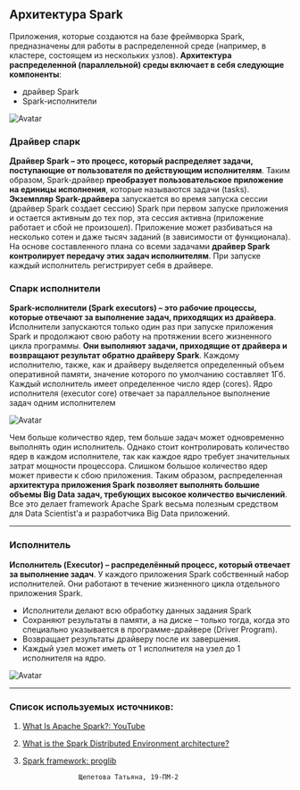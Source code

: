 ## Архитектура Spark

Приложения, которые создаются на базе фреймворка Spark, предназначены для работы в распределенной среде (например, в кластере, состоящем из нескольких узлов). **Архитектура распределенной (параллельной) среды включает в себя следующие компоненты**:

* драйвер Spark
* Spark-исполнители

![Avatar](https://sun9-west.userapi.com/sun9-63/s/v1/ig2/JWj3Z4hMohxWsB5m1qbcPvSID2j2CltG3mxapK_frMOlErRtoQtZLuI4kSSEXWAqNCwra13Mhvuq_vD6tNk6YfRL.jpg?size=625x704&quality=96&type=album)

### Драйвер  спарк
**Драйвер Spark – это процесс, который распределяет задачи, поступающие от пользователя по действующим исполнителям**. Таким образом, Spark-драйвер **преобразует пользовательское приложение на единицы исполнения**, которые называются задачи (tasks). **Экземпляр Spark-драйвера** запускается во время запуска сессии (драйвер Spark создает сессию) Spark при первом запуске приложения и остается активным до тех пор, эта сессия активна (приложение работает и сбой не произошел).
Приложение может разбиваться на несколько сотен и даже тысяч заданий (в зависимости от функционала). На основе составленного плана со всеми задачами **драйвер Spark контролирует передачу этих задач исполнителям**. При запуске каждый исполнитель регистрирует себя в драйвере.

### Спарк исполнители
**Spark-исполнители (Spark executors) – это рабочие процессы, которые отвечают за выполнение задач, приходящих из драйвера**. Исполнители запускаются только один раз при запуске приложения Spark и продолжают свою работу на протяжении всего жизненного цикла программы. **Они выполняют задачи, приходящие от драйвера и возвращают результат обратно драйверу Spark**. Каждому исполнителю, также, как и драйверу выделяется определенный объем оперативной памяти, значение которого по умолчанию составляет 1Гб. Каждый исполнитель имеет определенное число ядер (cores). Ядро исполнителя (executor core) отвечает за параллельное выполнение задач одним исполнителем

![Avatar](https://sun9-west.userapi.com/sun9-46/s/v1/ig2/RvEKNHggie9kmFVjLXdptCggFMxglitPzyCKwD-DY_beL5La_bQceXMxVhnEjzMxq46q-nZeJLyjXAeqwK1tSxhH.jpg?size=974x467&quality=96&type=album)

Чем больше количество ядер, тем больше задач может одновременно выполнять один исполнитель. Однако стоит контролировать количество ядер в каждом исполнителе, так как каждое ядро требует значительных затрат мощности процессора. Слишком большое количество ядер может привести к сбою приложения. 
Таким образом, распределенная **архитектура приложения Spark позволяет выполнять большие объемы Big Data задач, требующих высокое количество вычислений**. Все это делает framework Apache Spark весьма полезным средством для Data Scientist’а и разработчика Big Data приложений. 

---

### Исполнитель
**Исполнитель (Executor) – распределённый процесс, который отвечает за выполнение задач**. У каждого приложения Spark собственный набор исполнителей. Они работают в течение жизненного цикла отдельного приложения Spark.

* Исполнители делают всю обработку данных задания Spark
* Сохраняют результаты в памяти, а на диске – только тогда, когда это специально указывается в программе-драйвере (Driver Program).
* Возвращает результаты драйверу после их завершения.
*	Каждый узел может иметь от 1 исполнителя на узел до 1 исполнителя на ядро.

![Avatar](https://sun9-north.userapi.com/sun9-77/s/v1/ig2/asPWACs2Y8IwN5_YrsjrI6elFYprzRXym-SiMemEN6PuAKClwCZX0XNQ32-QQd_Na-bYfIeD1yrSUVLvr_CW8nT_.jpg?size=974x423&quality=96&type=album)

---
### Список используемых источников:

1. [What Is Apache Spark?: YouTube](https://www.youtube.com/watch?v=znBa13Earms&t=1873s)
2. [What is the Spark Distributed Environment architecture?](https://spark-school.ru/blogs/spark-parallel-architecture/)
3. [Spark framework: proglib](https://proglib.io/p/spark-overview)


                     Щепетова Татьяна, 19-ПМ-2